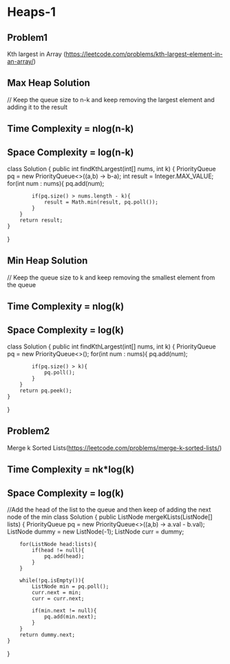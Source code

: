 # Heaps-1

## Problem1 
Kth largest in Array (https://leetcode.com/problems/kth-largest-element-in-an-array/)

## Max Heap Solution 
// Keep the queue size to n-k and keep removing the largest element and adding it to the result
## Time Complexity = nlog(n-k)
## Space Complexity = log(n-k)
class Solution {
    public int findKthLargest(int[] nums, int k) {
        PriorityQueue<Integer> pq = new PriorityQueue<>((a,b) -> b-a); 
        int result = Integer.MAX_VALUE;
        for(int num : nums){
            pq.add(num);
            
            if(pq.size() > nums.length - k){
                result = Math.min(result, pq.poll()); 
            }
        }
        return result; 
    }
}

## Min Heap Solution 
// Keep the queue size to k and keep removing the smallest element from the queue
## Time Complexity = nlog(k)
## Space Complexity = log(k)
class Solution {
    public int findKthLargest(int[] nums, int k) {
        PriorityQueue<Integer> pq = new PriorityQueue<>(); 
        for(int num : nums){
            pq.add(num);
            
            if(pq.size() > k){
                pq.poll();
            }
        }
        return pq.peek(); 
    }
}

## Problem2

Merge k Sorted Lists(https://leetcode.com/problems/merge-k-sorted-lists/)

## Time Complexity = nk*log(k)
## Space Complexity = log(k)
//Add the head of the list to the queue and then keep of adding the next node of the min
class Solution {
    public ListNode mergeKLists(ListNode[] lists) {
        PriorityQueue<ListNode> pq = new PriorityQueue<>((a,b) -> a.val - b.val);
        ListNode dummy = new ListNode(-1);
        ListNode curr = dummy; 
        
        for(ListNode head:lists){
            if(head != null){
                pq.add(head); 
            }
        }
        
        while(!pq.isEmpty()){
            ListNode min = pq.poll();
            curr.next = min;
            curr = curr.next; 
            
            if(min.next != null){
                pq.add(min.next); 
            }
        }
        return dummy.next;
    }
}